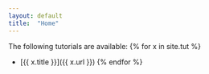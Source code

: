 ```yaml
---
layout: default
title:  "Home"
---
```


The following tutorials are available:
{% for x in site.tut %}
* [{{ x.title }}]({{ x.url }})
{% endfor %}
